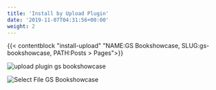 ```yaml
---
title: 'Install by Upload Plugin'
date: '2019-11-07T04:31:56+00:00'
weight: 2
---
```


{{< contentblock "install-upload" "NAME:GS Bookshowcase, SLUG:gs-bookshowcase, PATH:Posts &gt; Pages">}}

![upload plugin gs bookshowcase](../images/upload-plugin.png)

![Select File GS Bookshowcase](../images/SelectFile.png)